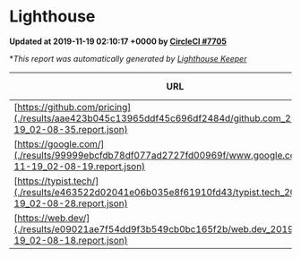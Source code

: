 
# Lighthouse

**Updated at 2019-11-19 02:10:17 +0000 by [CircleCI #7705](https://circleci.com/gh/ItinerisLtd/lighthouse-keeper-example/7705)**

**This report was automatically generated by [Lighthouse Keeper](https://github.com/itinerisltd/lighthouse-keeper)*

| URL | Performance | Accessibility | Best Practices | SEO | PWA | Updated At |
| --- | --- | --- | --- | --- | --- | --- |
| [https://github.com/pricing](./results/aae423b045c13965ddf45c696df2484d/github.com_2019-11-19_02-08-35.report.json) | 0.76 | 0.93 | 0.93 | 0.9 | 0.56 | 2019-11-19T02:08:35.243Z |
| [https://google.com/](./results/99999ebcfdb78df077ad2727fd00969f/www.google.com_2019-11-19_02-08-19.report.json) | 0.93 | 0.86 | 0.93 | 0.83 | 0.56 | 2019-11-19T02:08:19.145Z |
| [https://typist.tech/](./results/e463522d02041e06b035e8f61910fd43/typist.tech_2019-11-19_02-08-28.report.json) |  |  |  |  |  | 2019-11-19T02:08:28.708Z |
| [https://web.dev/](./results/e09021ae7f54dd9f3b549cb0bc165f2b/web.dev_2019-11-19_02-08-18.report.json) | 0.96 | 0.9 | 1 | 0.96 | 0.93 | 2019-11-19T02:08:18.383Z |
